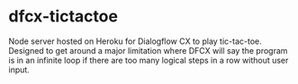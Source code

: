 # dfcx-tictactoe
 Node server hosted on Heroku for Dialogflow CX to play tic-tac-toe. Designed to get around a major limitation where DFCX will say the program is in an infinite loop if there are too many logical steps in a row without user input.
